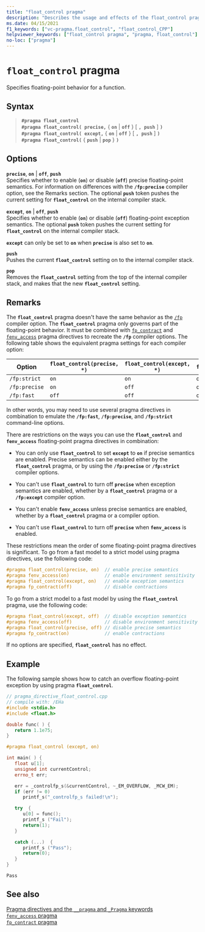 ```yaml
---
title: "float_control pragma"
description: "Describes the usage and effects of the float_control pragma directive. The float_control directive controls the state of floating-point precise semantics and exception semantics at runtime."
ms.date: 04/15/2021
f1_keywords: ["vc-pragma.float_control", "float_control_CPP"]
helpviewer_keywords: ["float_control pragma", "pragma, float_control"]
no-loc: ["pragma"]
---
```

# `float_control` pragma

Specifies floating-point behavior for a function.

## Syntax

> **`#pragma float_control`**\
> **`#pragma float_control( precise,`** { **`on`** &vert; **`off`** } [ **`, push`** ] **`)`**\
> **`#pragma float_control( except,`** { **`on`** &vert; **`off`** } [ **`, push`** ] **`)`**\
> **`#pragma float_control(`** { **`push`** &vert; **`pop`** } **`)`**

## Options

**`precise`**, **`on`** | **`off`**, **`push`**\
Specifies whether to enable (**`on`**) or disable (**`off`**) precise floating-point semantics. For information on differences with the **`/fp:precise`** compiler option, see the Remarks section. The optional **`push`** token pushes the current setting for **`float_control`** on the internal compiler stack.

**`except`**, **`on`** | **`off`**, **`push`**\
Specifies whether to enable (**`on`**) or disable (**`off`**) floating-point exception semantics. The optional **`push`** token pushes the current setting for **`float_control`** on the internal compiler stack.

**`except`** can only be set to **`on`** when **`precise`** is also set to **`on`**.

**`push`**\
Pushes the current **`float_control`** setting on to the internal compiler stack.

**`pop`**\
Removes the **`float_control`** setting from the top of the internal compiler stack, and makes that the new **`float_control`** setting.

## Remarks

The **`float_control`** pragma doesn't have the same behavior as the [`/fp`](../build/reference/fp-specify-floating-point-behavior.md) compiler option. The **`float_control`** pragma only governs part of the floating-point behavior. It must be combined with [`fp_contract`](../preprocessor/fp-contract.md) and [`fenv_access`](../preprocessor/fenv-access.md) pragma directives to recreate the **`/fp`** compiler options. The following table shows the equivalent pragma settings for each compiler option:

| Option | `float_control(precise, *)` | `float_control(except, *)` | `fp_contract(*)` | `fenv_access(*)` |
|-|-|-|-|-|
| `/fp:strict`             | `on`  | `on`  | `off` | `on`  |
| `/fp:precise`            | `on`  | `off` | `on`  | `off` |
| `/fp:fast`               | `off` | `off` | `on`  | `off` |

In other words, you may need to use several pragma directives in combination to emulate the **`/fp:fast`**, **`/fp:precise`**, and **`/fp:strict`** command-line options.

There are restrictions on the ways you can use the **`float_control`** and **`fenv_access`** floating-point pragma directives in combination:

- You can only use **`float_control`** to set **`except`** to **`on`** if precise semantics are enabled. Precise semantics can be enabled either by the **`float_control`** pragma, or by using the **`/fp:precise`** or **`/fp:strict`** compiler options.

- You can't use **`float_control`** to turn off **`precise`** when exception semantics are enabled, whether by a **`float_control`** pragma or a **`/fp:except`** compiler option.

- You can't enable **`fenv_access`** unless precise semantics are enabled, whether by a **`float_control`** pragma or a compiler option.

- You can't use **`float_control`** to turn off **`precise`** when **`fenv_access`** is enabled.

These restrictions mean the order of some floating-point pragma directives is significant. To go from a fast model to a strict model using pragma directives, use the following code:

```cpp
#pragma float_control(precise, on)  // enable precise semantics
#pragma fenv_access(on)             // enable environment sensitivity
#pragma float_control(except, on)   // enable exception semantics
#pragma fp_contract(off)            // disable contractions
```

To go from a strict model to a fast model by using the **`float_control`** pragma, use the following code:

```cpp
#pragma float_control(except, off)  // disable exception semantics
#pragma fenv_access(off)            // disable environment sensitivity
#pragma float_control(precise, off) // disable precise semantics
#pragma fp_contract(on)             // enable contractions
```

If no options are specified, **`float_control`** has no effect.

## Example

The following sample shows how to catch an overflow floating-point exception by using pragma **`float_control`**.

```cpp
// pragma_directive_float_control.cpp
// compile with: /EHa
#include <stdio.h>
#include <float.h>

double func( ) {
   return 1.1e75;
}

#pragma float_control (except, on)

int main( ) {
   float u[1];
   unsigned int currentControl;
   errno_t err;

   err = _controlfp_s(&currentControl, ~_EM_OVERFLOW, _MCW_EM);
   if (err != 0)
      printf_s("_controlfp_s failed!\n");

   try  {
      u[0] = func();
      printf_s ("Fail");
      return(1);
   }

   catch (...)  {
      printf_s ("Pass");
      return(0);
   }
}
```

```Output
Pass
```

## See also

[Pragma directives and the `__pragma` and `_Pragma` keywords](./pragma-directives-and-the-pragma-keyword.md)\
[`fenv_access` pragma](../preprocessor/fenv-access.md)\
[`fp_contract` pragma](../preprocessor/fp-contract.md)
